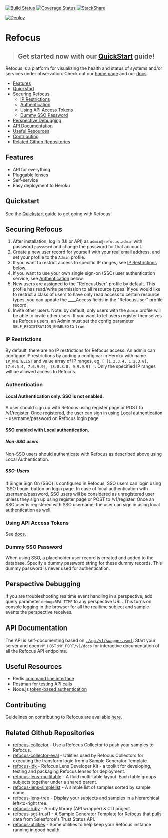 [![Build Status](https://travis-ci.org/salesforce/refocus.svg?branch=master)](https://travis-ci.org/salesforce/refocus)
[![Coverage Status](https://coveralls.io/repos/github/salesforce/refocus/badge.svg?branch=master)](https://coveralls.io/github/salesforce/refocus?branch=master)
[![StackShare](http://img.shields.io/badge/tech-stack-0690fa.svg?style=flat)](http://stackshare.io/iamigo/refocus)

[![Deploy](https://www.herokucdn.com/deploy/button.svg)](https://heroku.com/deploy?template=https://github.com/Salesforce/refocus)

# Refocus

> ## Get started now with our [QuickStart](https://salesforce.github.io/refocus/docs/01-quickstart.html) guide!

Refocus is a platform for visualizing the health and status of systems and/or services under observation. Check out our [home page](https://salesforce.github.io/refocus) and our [docs](https://salesforce.github.io/refocus/docs/00-welcome).

<!-- START doctoc generated TOC please keep comment here to allow auto update -->
<!-- DON'T EDIT THIS SECTION, INSTEAD RE-RUN doctoc TO UPDATE -->


- [Features](#features)
- [Quickstart](#quickstart)
- [Securing Refocus](#securing-refocus)
  - [IP Restrictions](#ip-restrictions)
  - [Authentication](#authentication)
  - [Using API Access Tokens](#using-api-access-tokens)
  - [Dummy SSO Password](#dummy-sso-password)
- [Perspective Debugging](#perspective-debugging)
- [API Documentation](#api-documentation)
- [Useful Resources](#useful-resources)
- [Contributing](#contributing)
- [Related Github Repositories](#related-github-repositories)

<!-- END doctoc generated TOC please keep comment here to allow auto update -->

## Features
- API for everything
- Pluggable lenses
- Self-service
- Easy deployment to Heroku

## Quickstart

See the [Quickstart](https://salesforce.github.io/refocus/docs/01-quickstart.html) guide to get going with Refocus!

## Securing Refocus
1. After installation, log in (UI or API) as `admin@refocus.admin` with password `password` and change the password for that account.
1. Create a new user record for yourself with your real email address, and set your profile to the `Admin` profile.
1. If you want to restrict access to specific IP ranges, see [IP Restrictions](#ip-restrictions) below.
1. If you want to use your own single sign-on (SSO) user authentication service, see [Authentication](#authentication) below.
1. New users are assigned to the "RefocusUser" profile by default. This profile has read/write permission to all resource types. If you would like to restrict a class of users to have only read access to certain resource types, you can update the ____Access fields in the "RefocusUser" profile record.
1. Invite other users. Note: by default, only users with the `Admin` profile will be able to invite other users. If you want to let users register themselves as Refocus users, an Admin must set the config parameter `SELF_REGISTRATION_ENABLED` to `true`.

### IP Restrictions
By default, there are no IP restrictions for Refocus access. An admin can configure IP restrictions by adding a config var in Heroku with name ```IP_WHITELIST``` and value array of IP ranges, eg. ```[ [1.2.3.4, 1.2.3.8], [7.6.5.4, 7.6.9.9], [8.8.8.8, 9.9.9.9] ]```. Only the specified IP ranges will be allowed access to Refocus.

### Authentication
#### Local Authentication only. SSO is not enabled.
A user should sign up with Refocus using register page or POST to /v1/register. Once registered, the user can sign in using Local authentication - username/password on Refocus login page.

#### SSO enabled with Local authentication.
##### Non-SSO users
Non-SSO users should authenticate with Refocus as described above using Local Authentication.

##### SSO-Users
If Single Sign On (SSO) is configured in Refocus, SSO users can login using 'SSO Login' button on login page. In case of local authentication with username/password, SSO users will be considered as unregistered user unless they sign up using register page or POST to /v1/register. Once an SSO user is registered with SSO username, the user can sign in using local authentication as well.

### Using API Access Tokens
See [docs](https://salesforce.github.io/refocus/docs/10-security.html#api-tokens).

### Dummy SSO Password
When using SSO, a placeholder user record is created and added to the database. Specify a dummy password string for these dummy records. This dummy password is never used for authentication.

## Perspective Debugging
If you are troubleshooting realtime event handling in a perspective, add query parameter `debug=REALTIME` to any perspective URL. This turns on console logging in the browser for all the realtime subject and sample events the perspective receives.

## API Documentation
The API is self-documenting based on [`./api/v1/swagger.yaml`](./api/v1/swagger.yaml). Start your server and open `MY_HOST:MY_PORT/v1/docs` for interactive documentation of all the Refocus API endpoints.

## Useful Resources
- Redis [command line interface](http://redis.io/commands)
- [Postman](https://chrome.google.com/webstore/detail/postman-rest-client/fdmmgilgnpjigdojojpjoooidkmcomcm?hl=en) for testing API calls
- Node.js [token-based authentication](https://scotch.io/tutorials/authenticate-a-node-js-api-with-json-web-tokens)

## Contributing
Guidelines on contributing to Refocus are available [here](https://salesforce.github.io/refocus/docs/95-contributing.html).

## Related Github Repositories
- [refocus-collector](https://github.com/salesforce/refocus-collector) - Use a Refocus Collector to push your samples to Refocus.
- [refocus-collector-eval](https://github.com/salesforce/refocus-collector-eval) - Utilities used by Refocus Collectors for executing the transform logic from a Sample Generator Template.
- [refocus-ldk](https://github.com/salesforce/refocus-ldk) - Refocus Lens Developer Kit - a toolkit for developing, testing and packaging Refocus lenses for deployment.
- [refocus-lens-multitable](https://github.com/salesforce/refocus-lens-multitable) - A fluid multi-table layout. Each table groups subjects together under a shared parent.
- [refocus-lens-simplelist](https://github.com/salesforce/refocus-lens-simplelist) - A simple list of samples sorted by sample name.
- [refocus-lens-tree](https://github.com/salesforce/refocus-lens-tree) - Display your subjects and samples in a hierarchical left-to-right tree.
- [refocus-ruby](https://github.com/heroku/refocus-ruby) - A ruby library (API wrapper) & CLI project.
- [refocus-sgt-trust1](https://github.com/salesforce/refocus-sgt-trust1) - A Sample Generator Template for Refocus that pulls data from Salesforce's Trust Status API.
- [refocus-utilities](https://github.com/salesforce/refocus-utilities) - Some utilities to help keep your Refocus instance running in good health.

